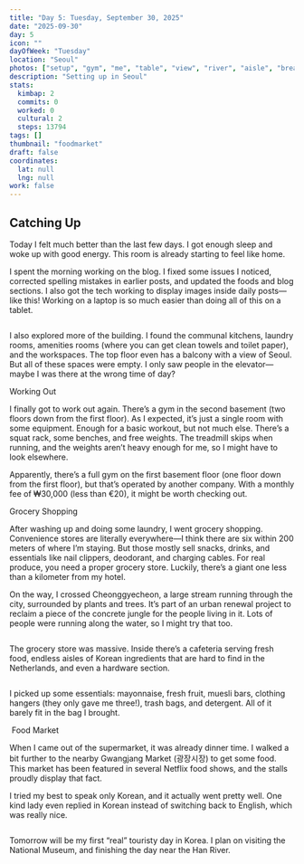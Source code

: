 ```yaml
---
title: "Day 5: Tuesday, September 30, 2025"
date: "2025-09-30"
day: 5
icon: ""
dayOfWeek: "Tuesday"
location: "Seoul"
photos: ["setup", "gym", "me", "table", "view", "river", "aisle", "bread", "ddm", "foodmarket", "room"]
description: "Setting up in Seoul"
stats:
  kimbap: 2
  commits: 0
  worked: 0
  cultural: 2
  steps: 13794
tags: []
thumbnail: "foodmarket"
draft: false
coordinates:
  lat: null
  lng: null
work: false
---
```

## Catching Up

Today I felt much better than the last few days. I got enough sleep and woke up with good energy. This room is already starting to feel like home.

I spent the morning working on the blog. I fixed some issues I noticed, corrected spelling mistakes in earlier posts, and updated the foods and blog sections. I also got the tech working to display images inside daily posts—like this! Working on a laptop is so much easier than doing all of this on a tablet.

<Img setup desc="I can even add descriptions like this!">

I also explored more of the building. I found the communal kitchens, laundry rooms, amenities rooms (where you can get clean towels and toilet paper), and the workspaces. The top floor even has a balcony with a view of Seoul. But all of these spaces were empty. I only saw people in the elevator—maybe I was there at the wrong time of day?

Working Out

I finally got to work out again. There’s a gym in the second basement (two floors down from the first floor). As I expected, it’s just a single room with some equipment. Enough for a basic workout, but not much else. There’s a squat rack, some benches, and free weights. The treadmill skips when running, and the weights aren’t heavy enough for me, so I might have to look elsewhere.

Apparently, there’s a full gym on the first basement floor (one floor down from the first floor), but that’s operated by another company. With a monthly fee of ₩30,000 (less than €20), it might be worth checking out.

Grocery Shopping

After washing up and doing some laundry, I went grocery shopping. Convenience stores are literally everywhere—I think there are six within 200 meters of where I’m staying. But those mostly sell snacks, drinks, and essentials like nail clippers, deodorant, and charging cables. For real produce, you need a proper grocery store. Luckily, there’s a giant one less than a kilometer from my hotel.

On the way, I crossed Cheonggyecheon, a large stream running through the city, surrounded by plants and trees. It’s part of an urban renewal project to reclaim a piece of the concrete jungle for the people living in it. Lots of people were running along the water, so I might try that too.

<Img river>

The grocery store was massive. Inside there’s a cafeteria serving fresh food, endless aisles of Korean ingredients that are hard to find in the Netherlands, and even a hardware section.

<Img aisle desc="A whole aisle dedicated to just Gochujang. In a Dutch supermarket there’s usually just one option.">

I picked up some essentials: mayonnaise, fresh fruit, muesli bars, clothing hangers (they only gave me three!), trash bags, and detergent. All of it barely fit in the bag I brought.

<Img bread desc="'Brown' bread 😊">
Food Market

When I came out of the supermarket, it was already dinner time. I walked a bit further to the nearby Gwangjang Market (광장시장) to get some food. This market has been featured in several Netflix food shows, and the stalls proudly display that fact.

I tried my best to speak only Korean, and it actually went pretty well. One kind lady even replied in Korean instead of switching back to English, which was really nice.

<Img foodmarket desc="She even let me take a picture!">

Tomorrow will be my first “real” touristy day in Korea. I plan on visiting the National Museum, and finishing the day near the Han River.